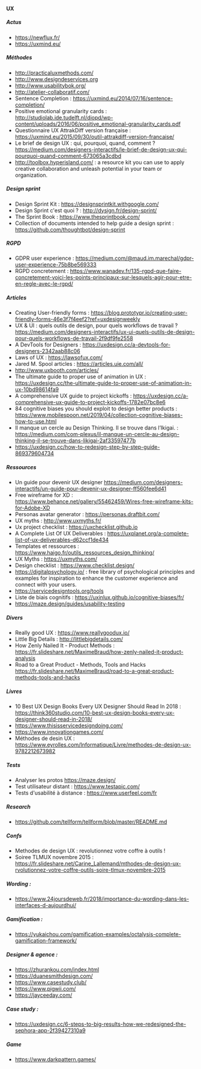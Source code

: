 #### UX

##### Actus
- https://newflux.fr/
- https://uxmind.eu/

##### Méthodes
- http://practicaluxmethods.com/
- http://www.designdeservices.org
- http://www.usabilitybok.org/
- http://atelier-collaboratif.com/
- Sentence Completion : https://uxmind.eu/2014/07/16/sentence-completion/
- Positive emotional granularity cards : http://studiolab.ide.tudelft.nl/diopd/wp-content/uploads/2016/06/positive_emotional-granularity_cards.pdf 
- Questionnaire UX AttrakDiff version française : https://uxmind.eu/2015/09/30/outil-attrakdiff-version-francaise/
- Le brief de design UX : qui, pourquoi, quand, comment ? https://medium.com/designers-interactifs/le-brief-de-design-ux-qui-pourquoi-quand-comment-673065a3cdbd
- http://toolbox.hyperisland.com/ : a resource kit you can use to apply creative collaboration and unleash potential in your team or organization.

##### Design sprint
- Design Sprint Kit : https://designsprintkit.withgoogle.com/
- Design Sprint c'est quoi ? : http://dysign.fr/design-sprint/
- The Sprint Book : https://www.thesprintbook.com/
- Collection of documents intended to help guide a design sprint : https://github.com/thoughtbot/design-sprint

##### RGPD
- GDPR user experience : https://medium.com/@maud.im.marechal/gdpr-user-experience-75b8be569333
- RGPD concretement : https://www.wanadev.fr/135-rgpd-que-faire-concretement-voici-les-points-principaux-sur-lesquels-agir-pour-etre-en-regle-avec-le-rgpd/

##### Articles
- Creating User-friendly forms : https://blog.prototypr.io/creating-user-friendly-forms-46e3f7f4eef2?ref=uxdesignweekly
- UX & UI : quels outils de design, pour quels workflows de travail ? https://medium.com/designers-interactifs/ux-ui-quels-outils-de-design-pour-quels-workflows-de-travail-2f9df9fe2558
- A DevTools for Designers : https://uxdesign.cc/a-devtools-for-designers-2342aab88c06
- Laws of UX : https://lawsofux.com/
- Jared M. Spool articles : https://articles.uie.com/all/
- http://www.uxbooth.com/articles/
- The ultimate guide to proper use of animation in UX : https://uxdesign.cc/the-ultimate-guide-to-proper-use-of-animation-in-ux-10bd98614fa9
- A comprehensive UX guide to project kickoffs : https://uxdesign.cc/a-comprehensive-ux-guide-to-project-kickoffs-1782e07bc8e6
- 84 cognitive biases you should exploit to design better products  : https://www.mobilespoon.net/2019/04/collection-cognitive-biases-how-to-use.html
- Il manque un cercle au Design Thinking. Il se trouve dans l’Ikigai. : https://medium.com/com-plexus/il-manque-un-cercle-au-design-thinking-il-se-trouve-dans-likigai-2af33597477b
- https://uxdesign.cc/how-to-redesign-step-by-step-guide-869379604734

##### Ressources
- Un guide pour devenir UX designer https://medium.com/designers-interactifs/un-guide-pour-devenir-ux-designer-ff560fee6d41
- Free wireframe for XD : https://www.behance.net/gallery/55462459/Wires-free-wireframe-kits-for-Adobe-XD
- Personas avatar generator : https://personas.draftbit.com/
- UX myths : http://www.uxmyths.fr/
- Ux project checklist : https://uxchecklist.github.io
- A Complete List Of UX Deliverables : https://uxplanet.org/a-complete-list-of-ux-deliverables-d62ccf1de434
- Templates et ressources : https://www.haigo.fr/outils_ressources_design_thinking/
- UX Myths : https://uxmyths.com/
- Design checklist : https://www.checklist.design/
- https://digitalpsychology.io/ : free library of psychological principles and examples for inspiration to enhance the customer experience and connect with your users.
- https://servicedesigntools.org/tools
- Liste de biais cognitifs : https://uxinlux.github.io/cognitive-biases/fr/
- https://maze.design/guides/usability-testing

##### Divers
- Really good UX : https://www.reallygoodux.io/
- Little Big Details : http://littlebigdetails.com/
- How Zenly Nailed It - Product Methods : https://fr.slideshare.net/MaximeBraud/how-zenly-nailed-it-product-analysis
- Road to a Great Product - Methods, Tools and Hacks  https://fr.slideshare.net/MaximeBraud/road-to-a-great-product-methods-tools-and-hacks

##### Livres
- 10 Best UX Design Books Every UX Designer Should Read In 2018 : https://think360studio.com/10-best-ux-design-books-every-ux-designer-should-read-in-2018/
- https://www.thisisservicedesigndoing.com/
- https://www.innovationgames.com/
- Méthodes de desin UX : https://www.eyrolles.com/Informatique/Livre/methodes-de-design-ux-9782212673982

##### Tests
- Analyser les protos https://maze.design/
- Test utilisateur distant : https://www.testapic.com/
- Tests d'usabilité à distance : https://www.userfeel.com/fr

##### Research
- https://github.com/tellform/tellform/blob/master/README.md

##### Confs
- Methodes de design UX : revolutionnez votre coffre à outils ! 
- Soiree TLMUX novembre 2015 : https://fr.slideshare.net/Carine_Lallemand/mthodes-de-design-ux-rvolutionnez-votre-coffre-outils-soire-tlmux-novembre-2015

##### Wording :
- https://www.24joursdeweb.fr/2018/importance-du-wording-dans-les-interfaces-d-aujourdhui/

##### Gamification :
- https://yukaichou.com/gamification-examples/octalysis-complete-gamification-framework/

##### Designer & agence :
- https://zhurankou.com/index.html
- https://duanesmithdesign.com/
- https://www.casestudy.club/
- https://www.pigwii.com/
- https://jayceeday.com/

##### Case study :
- https://uxdesign.cc/6-steps-to-big-results-how-we-redesigned-the-sephora-app-2f39427310a9

##### Game
- https://www.darkpattern.games/
